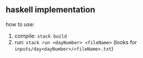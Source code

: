 ## haskell implementation
how to use:
1. compile: `stack build`
2. run: `stack run <dayNumber> <fileName>` (looks for `inputs/day<dayNumber>/<fileName>.txt`)